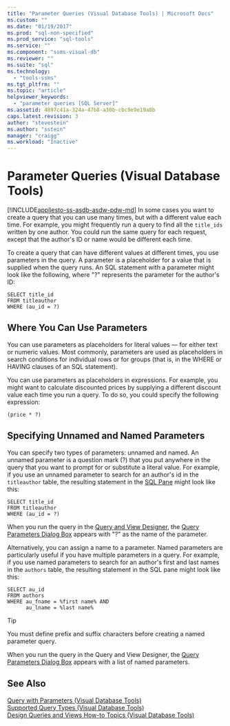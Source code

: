 ```yaml
---
title: "Parameter Queries (Visual Database Tools) | Microsoft Docs"
ms.custom: ""
ms.date: "01/19/2017"
ms.prod: "sql-non-specified"
ms.prod_service: "sql-tools"
ms.service: ""
ms.component: "ssms-visual-db"
ms.reviewer: ""
ms.suite: "sql"
ms.technology: 
  - "tools-ssms"
ms.tgt_pltfrm: ""
ms.topic: "article"
helpviewer_keywords: 
  - "parameter queries [SQL Server]"
ms.assetid: 4897c41a-324a-47b8-a30b-cbc9e9e19a8b
caps.latest.revision: 3
author: "stevestein"
ms.author: "sstein"
manager: "craigg"
ms.workload: "Inactive"
---
```

# Parameter Queries (Visual Database Tools)
[!INCLUDE[appliesto-ss-asdb-asdw-pdw-md](../../includes/appliesto-ss-asdb-asdw-pdw-md.md)]
In some cases you want to create a query that you can use many times, but with a different value each time. For example, you might frequently run a query to find all the `title_ids` written by one author. You could run the same query for each request, except that the author's ID or name would be different each time.  
  
To create a query that can have different values at different times, you use parameters in the query. A parameter is a placeholder for a value that is supplied when the query runs. An SQL statement with a parameter might look like the following, where "?" represents the parameter for the author's ID:  
  
```  
SELECT title_id  
FROM titleauthor  
WHERE (au_id = ?)  
```  
  
## Where You Can Use Parameters  
You can use parameters as placeholders for literal values — for either text or numeric values. Most commonly, parameters are used as placeholders in search conditions for individual rows or for groups (that is, in the WHERE or HAVING clauses of an SQL statement).  
  
You can use parameters as placeholders in expressions. For example, you might want to calculate discounted prices by supplying a different discount value each time you run a query. To do so, you could specify the following expression:  
  
```  
(price * ?)  
```  
  
## Specifying Unnamed and Named Parameters  
You can specify two types of parameters: unnamed and named. An unnamed parameter is a question mark (?) that you put anywhere in the query that you want to prompt for or substitute a literal value. For example, if you use an unnamed parameter to search for an author's id in the `titleauthor` table, the resulting statement in the [SQL Pane](../../ssms/visual-db-tools/sql-pane-visual-database-tools.md) might look like this:  
  
```  
SELECT title_id  
FROM titleauthor  
WHERE (au_id = ?)  
```  
  
When you run the query in the [Query and View Designer](../../ssms/visual-db-tools/query-and-view-designer-tools-visual-database-tools.md), the [Query Parameters Dialog Box](../../ssms/visual-db-tools/query-parameters-dialog-box-visual-database-tools.md) appears with "?" as the name of the parameter.  
  
Alternatively, you can assign a name to a parameter. Named parameters are particularly useful if you have multiple parameters in a query. For example, if you use named parameters to search for an author's first and last names in the `authors` table, the resulting statement in the SQL pane might look like this:  
  
```  
SELECT au_id  
FROM authors  
WHERE au_fname = %first name% AND  
      au_lname = %last name%  
```  
  
> [!TIP]  
> You must define prefix and suffix characters before creating a named parameter query.  
  
When you run the query in the Query and View Designer, the [Query Parameters Dialog Box](../../ssms/visual-db-tools/query-parameters-dialog-box-visual-database-tools.md) appears with a list of named parameters.  
  
## See Also  
[Query with Parameters &#40;Visual Database Tools&#41;](../../ssms/visual-db-tools/query-with-parameters-visual-database-tools.md)  
[Supported Query Types &#40;Visual Database Tools&#41;](../../ssms/visual-db-tools/supported-query-types-visual-database-tools.md)  
[Design Queries and Views How-to Topics &#40;Visual Database Tools&#41;](../../ssms/visual-db-tools/design-queries-and-views-how-to-topics-visual-database-tools.md)  
  
